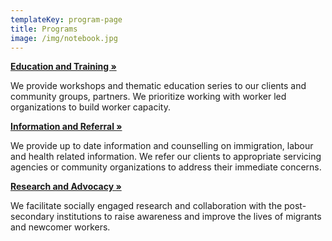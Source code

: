 ```yaml
---
templateKey: program-page
title: Programs
image: /img/notebook.jpg
---
```


[**Education and Training »**](/programs/education-and-training)

We provide workshops and thematic education series to our clients and community groups, partners. We prioritize working with worker led organizations to build worker capacity.

[**Information and Referral »**](/programs/information-and-referral)

We provide up to date information and counselling on immigration, labour and health related information. We refer our clients to appropriate servicing agencies or community organizations to address their immediate concerns.

[**Research and Advocacy »**](/programs/research-and-advocacy)

We facilitate socially engaged research and collaboration with the post-secondary institutions to raise awareness and improve the lives of migrants and newcomer workers.
